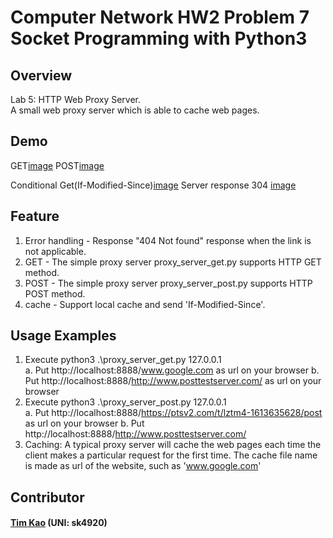 # Computer Network HW2 Problem 7 Socket Programming with Python3 #

## Overview ##
Lab 5: HTTP Web Proxy Server. \
A small web proxy server which is able to cache web pages.

## Demo ##
GET[image](https://github.com/tim-kao/Computer-Network-HW2-Problem-7-Socket-Programming-with-Python3/blob/main/get.png)
POST[image](https://github.com/tim-kao/Computer-Network-HW2-Problem-7-Socket-Programming-with-Python3/blob/main/post.png)

Conditional Get(If-Modified-Since)[image](https://github.com/tim-kao/Computer-Network-HW2-Problem-7-Socket-Programming-with-Python3/blob/main/Conditional_Get.png)
Server response 304
[image](https://github.com/tim-kao/Computer-Network-HW2-Problem-7-Socket-Programming-with-Python3/blob/main/reponse_304.png)
## Feature ##
1. Error handling - Response "404 Not found" response when the link is not applicable. 
2. GET - The simple proxy server proxy_server_get.py supports HTTP GET method.
3. POST - The simple proxy server proxy_server_post.py supports HTTP POST method.
4. cache - Support local cache and send 'If-Modified-Since'.
##  Usage Examples ##
1. Execute python3 .\proxy_server_get.py 127.0.0.1\
   a. Put http://localhost:8888/www.google.com as url on your browser 
   b. Put http://localhost:8888/http://www.posttestserver.com/ as url on your browser 
2. Execute python3 .\proxy_server_post.py 127.0.0.1\
   a. Put http://localhost:8888/https://ptsv2.com/t/lztm4-1613635628/post as url on your browser
   b. Put http://localhost:8888/http://www.posttestserver.com/
3. Caching: A typical proxy server will cache the web pages each time the client makes a particular
request for the first time. The cache file name is made as url of the website, such as 'www.google.com'
   
## Contributor ##
#### [Tim Kao](https://github.com/tim-kao?fbclid=IwAR0lWAvmWe03EtuderoHdKEpYYG8pnl2ca1bN1b5DBfEMP-wFv4kQupl-Jg) (UNI: sk4920)
